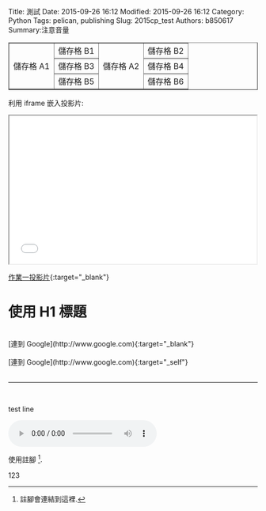 Title: 測試
Date: 2015-09-26 16:12
Modified: 2015-09-26 16:12
Category: Python
Tags: pelican, publishing
Slug: 2015cp_test
Authors: b850617
Summary:注意音量


<table width="300" border="1" cellspacing="2">
<td rowspan=3 align=center>儲存格 A1</td>
<td>儲存格 B1</td>
<td rowspan=3 align=center>儲存格 A2</td>
<td>儲存格 B2</td>
<tr>
<td>儲存格 B3</td>
<td>儲存格 B4</td>
<tr>
<td>儲存格 B5</td>
<td>儲存格 B6</td>
</table>


利用 iframe 嵌入投影片:

<iframe src="simplest0.html" width="500" height="300"></iframe>

[作業一投影片](simplest0.html){:target="_blank"}

使用 H1 標題
============

<br>
[連到 Google](http://www.google.com){:target="_blank"}
<br>

<br>
[連到 Google](http://www.google.com){:target="_self"}
<br>
<br>
<hr>
<br>
<p>test line </p>

<!DOCTYPE html>
<html>
<head>
<title>蟲師 -  春と嘯く</title>
</head>
<body>
    <audio controls pause loop>
        <source src="https://copy.com/uw3nr4icUyUjbVgm">
    </audio>
</body>
</html>



使用註腳 [^1].


123

[^1]: 註腳會連結到這裡.


